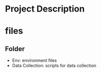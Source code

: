 # Project Description


# files 

## Folder

* Env: environment files
* Data Collection: scripts for data collection